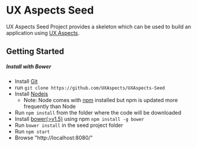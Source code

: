 # UX Aspects Seed

UX Aspects Seed Project provides a skeleton which can be used to build an application using [UX Aspects](https://uxaspects.github.io/UXAspects).

## Getting Started

##### Install with Bower
* Install [Git](https://git-scm.com/downloads)
* run `git clone https://github.com/UXAspects/UXAspects-Seed`
* Install [Nodejs](https://nodejs.org/en/)
  * Note: Node comes with [npm](https://docs.npmjs.com/getting-started/installing-node) installed but npm is updated more frequently than Node
* Run  `npm install` from the folder where the code will be downloaded
* Install [bower(>v1.5)](http://bower.io/#install-bower) using npm `npm install -g bower`
* Run `bower install` in the seed project folder
* Run `npm start`
* Browse "http://localhost:8080/"
